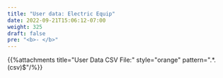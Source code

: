 ```yaml
---
title: "User data: Electric Equip"
date: 2022-09-21T15:06:12-07:00
weight: 325
draft: false
pre: "<b>- </b>"
---
```


{{%attachments title="User Data CSV File:" style="orange" pattern=".*\.(csv)$"/%}}
